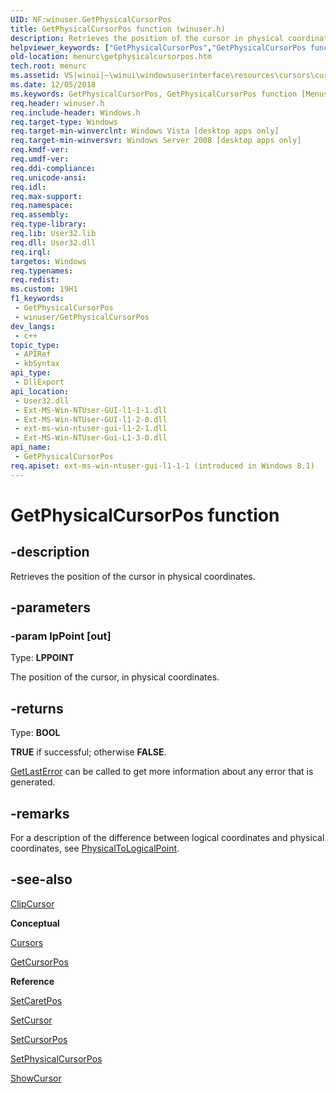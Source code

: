 ```yaml
---
UID: NF:winuser.GetPhysicalCursorPos
title: GetPhysicalCursorPos function (winuser.h)
description: Retrieves the position of the cursor in physical coordinates.
helpviewer_keywords: ["GetPhysicalCursorPos","GetPhysicalCursorPos function [Menus and Other Resources]","_win32_GetPhysicalCursorPos","_win32_getphysicalcursorpos_cpp","menurc.getphysicalcursorpos","winui._win32_getphysicalcursorpos","winuser/GetPhysicalCursorPos"]
old-location: menurc\getphysicalcursorpos.htm
tech.root: menurc
ms.assetid: VS|winui|~\winui\windowsuserinterface\resources\cursors\cursorreference\cursorfunctions\getphysicalcursorpos.htm
ms.date: 12/05/2018
ms.keywords: GetPhysicalCursorPos, GetPhysicalCursorPos function [Menus and Other Resources], _win32_GetPhysicalCursorPos, _win32_getphysicalcursorpos_cpp, menurc.getphysicalcursorpos, winui._win32_getphysicalcursorpos, winuser/GetPhysicalCursorPos
req.header: winuser.h
req.include-header: Windows.h
req.target-type: Windows
req.target-min-winverclnt: Windows Vista [desktop apps only]
req.target-min-winversvr: Windows Server 2008 [desktop apps only]
req.kmdf-ver: 
req.umdf-ver: 
req.ddi-compliance: 
req.unicode-ansi: 
req.idl: 
req.max-support: 
req.namespace: 
req.assembly: 
req.type-library: 
req.lib: User32.lib
req.dll: User32.dll
req.irql: 
targetos: Windows
req.typenames: 
req.redist: 
ms.custom: 19H1
f1_keywords:
 - GetPhysicalCursorPos
 - winuser/GetPhysicalCursorPos
dev_langs:
 - c++
topic_type:
 - APIRef
 - kbSyntax
api_type:
 - DllExport
api_location:
 - User32.dll
 - Ext-MS-Win-NTUser-GUI-l1-1-1.dll
 - Ext-MS-Win-NTUser-GUI-l1-2-0.dll
 - ext-ms-win-ntuser-gui-l1-2-1.dll
 - Ext-MS-Win-NTUser-Gui-L1-3-0.dll
api_name:
 - GetPhysicalCursorPos
req.apiset: ext-ms-win-ntuser-gui-l1-1-1 (introduced in Windows 8.1)
---
```


# GetPhysicalCursorPos function


## -description

Retrieves the position of the cursor in physical coordinates.

## -parameters

### -param lpPoint [out]

Type: <b>LPPOINT</b>

The position of the cursor, in physical coordinates.

## -returns

Type: <b>BOOL</b>

<b>TRUE</b> if successful; otherwise <b>FALSE</b>.


<a href="/windows/desktop/api/errhandlingapi/nf-errhandlingapi-getlasterror">GetLastError</a> can be called to get more information about any error that is generated.

## -remarks

For a description of the difference between logical coordinates and physical coordinates, see <a href="/windows/desktop/api/winuser/nf-winuser-physicaltologicalpoint">PhysicalToLogicalPoint</a>.

## -see-also

<a href="/windows/desktop/api/winuser/nf-winuser-clipcursor">ClipCursor</a>



<b>Conceptual</b>



<a href="/windows/desktop/menurc/cursors">Cursors</a>



<a href="/windows/desktop/api/winuser/nf-winuser-getcursorpos">GetCursorPos</a>



<b>Reference</b>



<a href="/windows/desktop/api/winuser/nf-winuser-setcaretpos">SetCaretPos</a>



<a href="/windows/desktop/api/winuser/nf-winuser-setcursor">SetCursor</a>



<a href="/windows/desktop/api/winuser/nf-winuser-setcursorpos">SetCursorPos</a>



<a href="/windows/desktop/api/winuser/nf-winuser-setphysicalcursorpos">SetPhysicalCursorPos</a>



<a href="/windows/desktop/api/winuser/nf-winuser-showcursor">ShowCursor</a>

